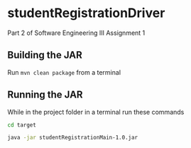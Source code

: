 # studentRegistrationDriver
Part 2 of Software Engineering III Assignment 1

## Building the JAR
Run `mvn clean package` from a terminal

## Running the JAR
While in the project folder in a terminal run these commands
```bash
cd target

java -jar studentRegistrationMain-1.0.jar
```

	